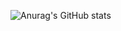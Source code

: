 ![Anurag's GitHub stats](https://github-readme-stats.vercel.app/api?username=iamironman1233&hide=contribs,prs)
